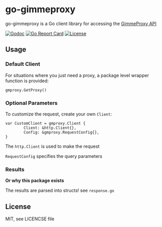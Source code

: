 # go-gimmeproxy
go-gimmeproxy is a Go client library for accessing the [GimmeProxy API](http://256cats.com/gimmeproxy-com-free-rotating-proxy-api/)

[![Godoc](http://img.shields.io/badge/godoc-reference-5272b4.svg?maxAge=31536000&style=flat-square)](http://godoc.org/github.com/seankhliao/go-gmproxy)
[![Go Report Card](https://goreportcard.com/badge/github.com/seankhliao/go-gmproxy?style=flat-square)](https://goreportcard.com/report/github.com/seankhliao/go-gmproxy)
[![License](https://img.shields.io/github/license/seankhliao/go-gmproxy.svg?style=flat-square)](githib.com/seankhliao/go-gmproxy)


## Usage
### Default Client
For situations where you just need a proxy, a package level wrapper function is provided:
```
gmproxy.GetProxy()
```

### Optional Parameters
To customize the request, create your own `Client`:
```
var CustomClient = gmproxy.Client {
        Client: &http.Client{},
        Config: &gmproxy.RequestConfig{},
}
```

The `http.Client` is used to make the request

`RequestConfig` specifies the query parameters

### Results
__Or why this package exists__

The results are parsed into structs! see `response.go`


## License
MIT, see LICENCSE file
